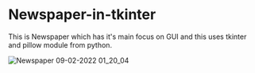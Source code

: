 # Newspaper-in-tkinter
This is Newspaper which has it's main focus on GUI and this uses tkinter and pillow module from python.

![Newspaper 09-02-2022 01_20_04](https://user-images.githubusercontent.com/90974590/157087411-edaff62a-b0b1-4a40-8972-1d26d311be43.png)
